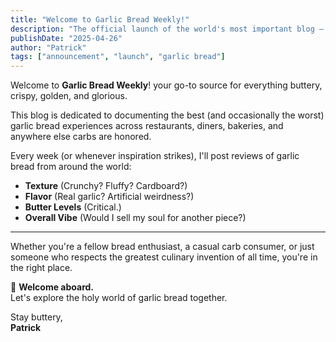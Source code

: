 ```yaml
---
title: "Welcome to Garlic Bread Weekly!"
description: "The official launch of the world's most important blog — dedicated entirely to garlic bread."
publishDate: "2025-04-26"
author: "Patrick"
tags: ["announcement", "launch", "garlic bread"]
---
```


Welcome to **Garlic Bread Weekly**! your go-to source for everything buttery, crispy, golden, and glorious.

This blog is dedicated to documenting the best (and occasionally the worst) garlic bread experiences across restaurants, diners, bakeries, and anywhere else carbs are honored.

Every week (or whenever inspiration strikes), I'll post reviews of garlic bread from around the world:
- **Texture** (Crunchy? Fluffy? Cardboard?)
- **Flavor** (Real garlic? Artificial weirdness?)
- **Butter Levels** (Critical.)
- **Overall Vibe** (Would I sell my soul for another piece?)

---

Whether you're a fellow bread enthusiast, a casual carb consumer, or just someone who respects the greatest culinary invention of all time, you're in the right place.

🥖 **Welcome aboard.**  
Let's explore the holy world of garlic bread together.

Stay buttery,  
**Patrick**
